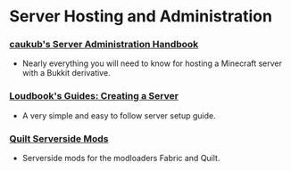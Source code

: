 # Server Hosting and Administration

### [caukub's Server Administration Handbook](https://mcgui.de)
- Nearly everything you will need to know for hosting a Minecraft server with a Bukkit derivative.

### [Loudbook's Guides: Creating a Server](https://mcd.loudbook.dev/creating-a-server/)
- A very simple and easy to follow server setup guide.

### [Quilt Serverside Mods](https://serverside.infra.link/)
- Serverside mods for the modloaders Fabric and Quilt.
